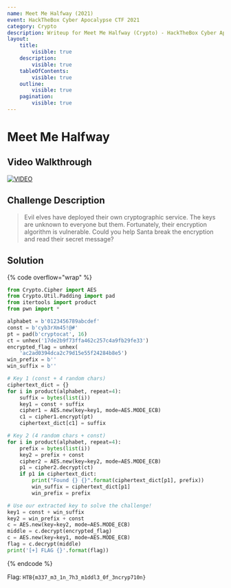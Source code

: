 ```yaml
---
name: Meet Me Halfway (2021)
event: HackTheBox Cyber Apocalypse CTF 2021
category: Crypto
description: Writeup for Meet Me Halfway (Crypto) - HackTheBox Cyber Apocalypse CTF (2021) 💜
layout:
    title:
        visible: true
    description:
        visible: true
    tableOfContents:
        visible: true
    outline:
        visible: true
    pagination:
        visible: true
---
```


# Meet Me Halfway

## Video Walkthrough

[![VIDEO](https://img.youtube.com/vi/JJD45W-C9mQ/0.jpg)](https://youtu.be/JJD45W-C9mQ?t=1563s "HTB Cyber Apocalypse CTF 2021: Meet Me Halfway")

## Challenge Description

> Evil elves have deployed their own cryptographic service. The keys are unknown to everyone but them. Fortunately, their encryption algorithm is vulnerable. Could you help Santa break the encryption and read their secret message?

## Solution

{% code overflow="wrap" %}
```py
from Crypto.Cipher import AES
from Crypto.Util.Padding import pad
from itertools import product
from pwn import *

alphabet = b'0123456789abcdef'
const = b'cyb3rXm45!@#'
pt = pad(b'cryptocat', 16)
ct = unhex('17de2b9f73ffa462c257c4a9fb29fe33')
encrypted_flag = unhex(
    'ac2ad0394dca2c79d15e55f24284b8e5')
win_prefix = b''
win_suffix = b''

# Key 1 (const + 4 random chars)
ciphertext_dict = {}
for i in product(alphabet, repeat=4):
    suffix = bytes(list(i))
    key1 = const + suffix
    cipher1 = AES.new(key=key1, mode=AES.MODE_ECB)
    c1 = cipher1.encrypt(pt)
    ciphertext_dict[c1] = suffix

# Key 2 (4 random chars + const)
for i in product(alphabet, repeat=4):
    prefix = bytes(list(i))
    key2 = prefix + const
    cipher2 = AES.new(key=key2, mode=AES.MODE_ECB)
    p1 = cipher2.decrypt(ct)
    if p1 in ciphertext_dict:
        print("Found {} {}".format(ciphertext_dict[p1], prefix))
        win_suffix = ciphertext_dict[p1]
        win_prefix = prefix

# Use our extracted key to solve the challenge!
key1 = const + win_suffix
key2 = win_prefix + const
c = AES.new(key=key2, mode=AES.MODE_ECB)
middle = c.decrypt(encrypted_flag)
c = AES.new(key=key1, mode=AES.MODE_ECB)
flag = c.decrypt(middle)
print('[+] FLAG {}'.format(flag))
```
{% endcode %}

Flag: `HTB{m337_m3_1n_7h3_m1ddl3_0f_3ncryp710n}`
